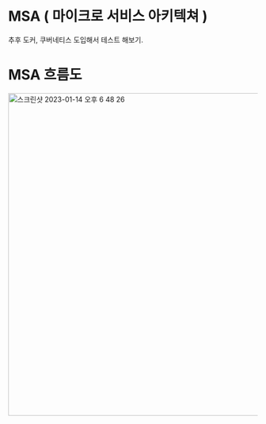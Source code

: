 # MSA ( 마이크로 서비스 아키텍쳐 )

추후 도커, 쿠버네티스 도입해서 테스트 해보기.

# MSA 흐름도
<img width="650" alt="스크린샷 2023-01-14 오후 6 48 26" src="https://user-images.githubusercontent.com/77275513/212466144-d6bc31ab-5ab1-4171-be20-13399f39cd19.png">

